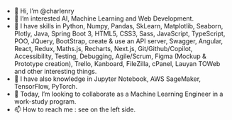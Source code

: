 - 👋 Hi, I’m @charlenry
- 👀 I’m interested AI, Machine Learning and Web Development.
- 🌱 I have skills in Python, Numpy, Pandas, SkLearn, Matplotlib, Seaborn, Plotly, Java, Spring Boot 3, HTML5, CSS3, Sass, JavaScript, TypeScript, POO, JQuery, BootStrap, create & use an API server, Swagger, Angular, React, Redux, Maths.js, Recharts, Next.js, Git/Github/Copilot, Accessibility, Testing, Debugging, Agile/Scrum, Figma (Mockup & Prototype creation), Trello, Kanboard, FileZilla, cPanel, Lauyan TOWeb and other interesting things.
- 🌱 I have also knowledge in Jupyter Notebook, AWS SageMaker, TensorFlow, PyTorch.
- 💞️ Today, I’m looking to collaborate as a Machine Learning Engineer in a work-study program.
- 📫 How to reach me : see on the left side.

<!---
charlenry/charlenry is a ✨ special ✨ repository because its `README.md` (this file) appears on your GitHub profile.
You can click the Preview link to take a look at your changes.
--->
